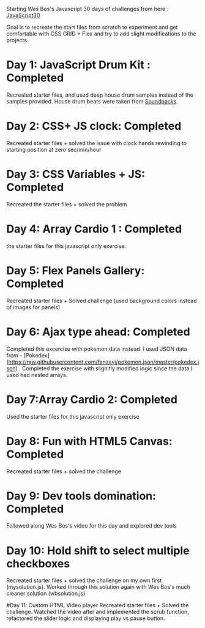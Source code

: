 Starting Wes Bos's Javascript 30 days of challenges from here : [JavaScript30](https://javascript30.com/)

Goal is to recreate the start files from scratch to experiment and get comfortable with CSS GRID + Flex and try to add slight modifications to the projects

# Day 1: JavaScript Drum Kit : Completed
Recreated starter files, and used deep house drum samples instead of the samples provided. House drum beats were taken from [Soundpacks](https://soundpacks.com/free-sound-packs/deep-house-drum-samples/).

# Day 2: CSS+ JS clock: Completed
Recreated starter files + solved the issue with clock hands rewinding to starting position at zero sec/min/hour

# Day 3: CSS Variables + JS: Completed
Recreated the starter files + solved the problem

# Day 4: Array Cardio 1 : Completed
the starter files for this javascript only exercise.

# Day 5: Flex Panels Gallery: Completed
Recreated starter files + Solved challenge (used background colors instead of images for panels)

# Day 6: Ajax type ahead: Completed
Completed this excercise with pokemon data instead. I used JSON data from - [Pokedex] (https://raw.githubusercontent.com/fanzeyi/pokemon.json/master/pokedex.json) . Completed the exercise with slighltly modified logic since the data I used had nested arrays.

# Day 7:Array Cardio 2: Completed
Used the starter files for this javascript only exercise

# Day 8: Fun with HTML5 Canvas: Completed
Recreated starter files + solved the challenge

# Day 9: Dev tools domination: Completed
Followed along Wes Bos's video for this day and explored dev tools

# Day 10: Hold shift to select multiple checkboxes
Recreated starter files + solved the challenge on my own first (mysolution.js). Worked through this solution again with Wes Bos's much cleaner solution (wbsolution.js)

#Day 11: Custom HTML Video player
Recreated starter files + Solved the challenge. Watched the video after and implemented the scrub function, refactored the slider logic and displaying play vs pause button.
